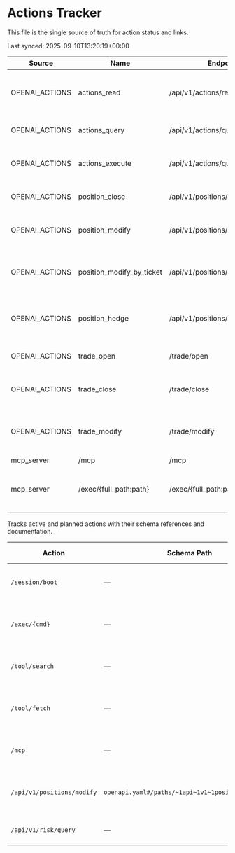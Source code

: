 # Actions Tracker

This file is the single source of truth for action status and links.

Last synced: 2025-09-10T13:20:19+00:00

| Source | Name | Endpoint | Method | Description |
| --- | --- | --- | --- | --- |
| OPENAI_ACTIONS | actions_read | /api/v1/actions/read | GET | Query a read-only action via alias endpoint |
| OPENAI_ACTIONS | actions_query | /api/v1/actions/query | GET | Query a read-only action |
| OPENAI_ACTIONS | actions_execute | /api/v1/actions/query | POST | Execute an action via the Actions Bus |
| OPENAI_ACTIONS | position_close | /api/v1/positions/close | POST | Close full or partial position |
| OPENAI_ACTIONS | position_modify | /api/v1/positions/modify | POST | Modify SL/TP for an existing position |
| OPENAI_ACTIONS | position_modify_by_ticket | /api/v1/positions/{ticket}/modify | POST | Modify SL/TP for an existing position by ticket path |
| OPENAI_ACTIONS | position_hedge | /api/v1/positions/hedge | POST | Open an opposite-side hedge order for a position |
| OPENAI_ACTIONS | trade_open | /trade/open | POST | Open a new trading position |
| OPENAI_ACTIONS | trade_close | /trade/close | POST | Close an existing trading position |
| OPENAI_ACTIONS | trade_modify | /trade/modify | POST | Modify stop-loss or take-profit for a position |
| mcp_server | /mcp | /mcp | GET |  |
| mcp_server | /exec/{full_path:path} | /exec/{full_path:path} | GET, POST, PUT, PATCH, DELETE |  |

Tracks active and planned actions with their schema references and documentation.

| Action | Schema Path | Authoritative Doc | Status | Core Function | Why | Future | Retired |
| --- | --- | --- | --- | --- | --- | --- | --- |
| `/session/boot` | — | — | Draft | Initialize agent session | Provide handshake and capabilities | Define schema and auth flow | No |
| `/exec/{cmd}` | — | [endpoints.md](endpoints.md) | Stable | Proxy requests to internal API | Expose single entry point for agent commands | Add auth and logging | No |
| `/tool/search` | — | — | Planned | Search available tools | Allow agents to discover functionality | Schema under development | No |
| `/tool/fetch` | — | — | Planned | Retrieve data using a specific tool | Fetch resources for analysis | Schema under development | No |
| `/mcp` | — | [endpoints.md](endpoints.md) | Stable | Stream MCP events | Provide real-time NDJSON heartbeat | Stream more event types | No |
| `/api/v1/positions/modify` | `openapi.yaml#/paths/~1api~1v1~1positions~1modify` | [POSITIONS_AND_ORDERS.md](POSITIONS_AND_ORDERS.md) | Stable | Modify SL/TP for an existing position | Adjust risk on open trades | Expand to volume modifications | No |
| `/api/v1/risk/query` | — | — | Planned | Query risk metrics | Assess risk exposure | Schema pending | No |
